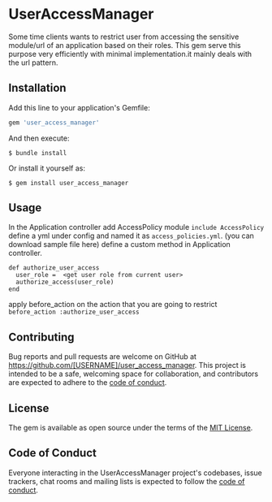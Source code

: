 # UserAccessManager

 Some time clients wants to restrict user from accessing  the sensitive module/url of an application based on their roles. This gem serve this purpose very efficiently with minimal implementation.it mainly deals with the url pattern.

## Installation

Add this line to your application's Gemfile:

```ruby
gem 'user_access_manager'
```

And then execute:

    $ bundle install

Or install it yourself as:

    $ gem install user_access_manager

## Usage

  In the Application controller add AccessPolicy  module
  ```include AccessPolicy```
  define a yml under config and named it as ``access_policies.yml``. (you can download sample file here)
  define a custom method in Application controller.
  ```
  def authorize_user_access
    user_role =  <get user role from current user>  
    authorize_access(user_role)
  end
  
  ```
  
  apply before_action on the action that you are going to restrict
   ``` before_action :authorize_user_access ```
  
  
  
  
  

## Contributing

Bug reports and pull requests are welcome on GitHub at https://github.com/[USERNAME]/user_access_manager. This project is intended to be a safe, welcoming space for collaboration, and contributors are expected to adhere to the [code of conduct](https://github.com/[USERNAME]/user_access_manager/blob/master/CODE_OF_CONDUCT.md).


## License

The gem is available as open source under the terms of the [MIT License](https://opensource.org/licenses/MIT).

## Code of Conduct

Everyone interacting in the UserAccessManager project's codebases, issue trackers, chat rooms and mailing lists is expected to follow the [code of conduct](https://github.com/[USERNAME]/user_access_manager/blob/master/CODE_OF_CONDUCT.md).
